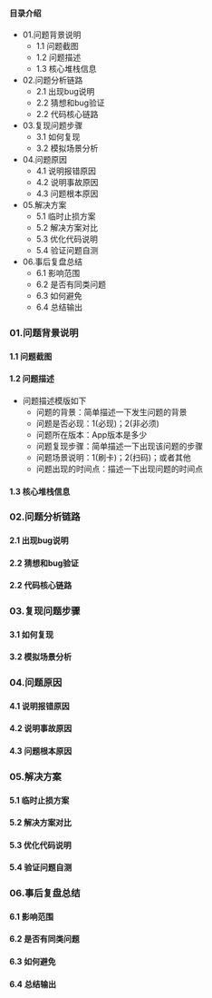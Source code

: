 #### 目录介绍
- 01.问题背景说明
    - 1.1 问题截图
    - 1.2 问题描述
    - 1.3 核心堆栈信息
- 02.问题分析链路
    - 2.1 出现bug说明
    - 2.2 猜想和bug验证
    - 2.2 代码核心链路
- 03.复现问题步骤
    - 3.1 如何复现
    - 3.2 模拟场景分析
- 04.问题原因
    - 4.1 说明报错原因
    - 4.2 说明事故原因
    - 4.3 问题根本原因
- 05.解决方案
    - 5.1 临时止损方案
    - 5.2 解决方案对比
    - 5.3 优化代码说明
    - 5.4 验证问题自测
- 06.事后复盘总结
    - 6.1 影响范围
    - 6.2 是否有同类问题
    - 6.3 如何避免
    - 6.4 总结输出
    

### 01.问题背景说明
#### 1.1 问题截图


#### 1.2 问题描述
- 问题描述模版如下
    - 问题的背景：简单描述一下发生问题的背景
    - 问题是否必现：1(必现)；2(非必须)
    - 问题所在版本：App版本是多少
    - 问题复现步骤：简单描述一下出现该问题的步骤
    - 问题场景说明：1(刷卡)；2(扫码)；或者其他
    - 问题出现的时间点：描述一下出现问题的时间点



#### 1.3 核心堆栈信息


### 02.问题分析链路
#### 2.1 出现bug说明


#### 2.2 猜想和bug验证


#### 2.2 代码核心链路


### 03.复现问题步骤
#### 3.1 如何复现


#### 3.2 模拟场景分析


### 04.问题原因
#### 4.1 说明报错原因


#### 4.2 说明事故原因


#### 4.3 问题根本原因


### 05.解决方案
#### 5.1 临时止损方案


#### 5.2 解决方案对比


#### 5.3 优化代码说明


#### 5.4 验证问题自测


### 06.事后复盘总结
#### 6.1 影响范围


#### 6.2 是否有同类问题


#### 6.3 如何避免


#### 6.4 总结输出









